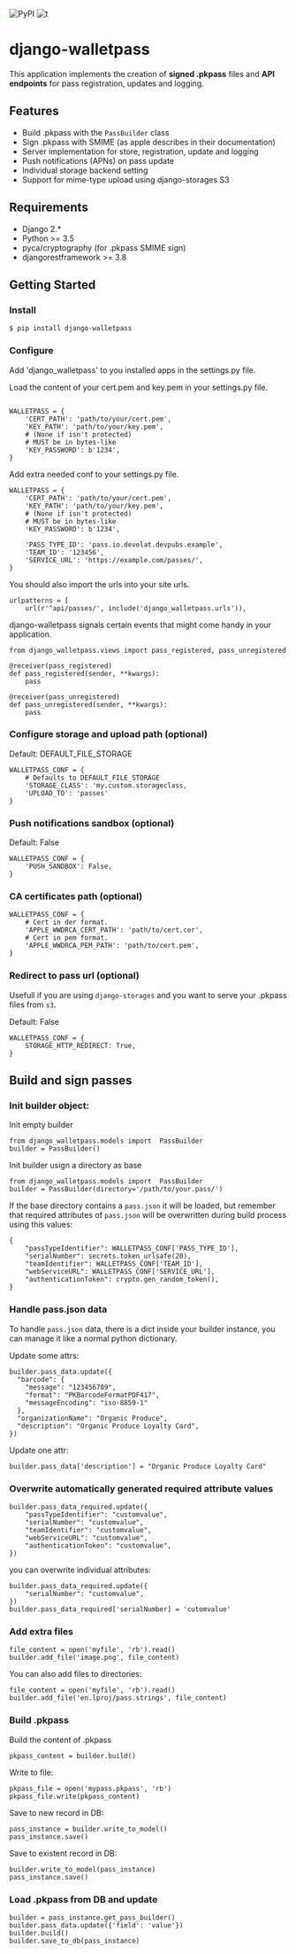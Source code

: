 ![PyPI](https://img.shields.io/pypi/v/django-walletpass.svg)
![t](https://img.shields.io/badge/status-beta-red.svg)


# django-walletpass


This application implements the creation of **signed .pkpass** files and
**API endpoints** for pass registration, updates and logging.

## Features

- Build .pkpass with the `PassBuilder` class
- Sign .pkpass with SMIME (as apple describes in their documentation)
- Server implementation for store, registration, update and logging
- Push notifications (APNs) on pass update
- Individual storage backend setting
- Support for mime-type upload using django-storages S3

## Requirements

- Django 2.*
- Python >= 3.5
- pyca/cryptography (for .pkpass SMIME sign)
- djangorestframework >= 3.8

## Getting Started

### Install

```
$ pip install django-walletpass
```

### Configure

Add 'django_walletpass' to you installed apps in the settings.py file.

Load the content of your cert.pem and key.pem in your settings.py file.

```

WALLETPASS = {
    'CERT_PATH': 'path/to/your/cert.pem',
    'KEY_PATH': 'path/to/your/key.pem',
    # (None if isn't protected)
    # MUST be in bytes-like
    'KEY_PASSWORD': b'1234',
}
```

Add extra needed conf to your settings.py file.

```
WALLETPASS = {
    'CERT_PATH': 'path/to/your/cert.pem',
    'KEY_PATH': 'path/to/your/key.pem',
    # (None if isn't protected)
    # MUST be in bytes-like
    'KEY_PASSWORD': b'1234',

    'PASS_TYPE_ID': 'pass.io.develat.devpubs.example',
    'TEAM_ID': '123456',
    'SERVICE_URL': 'https://example.com/passes/',
}
```

You should also import the urls into your site urls.
```
urlpatterns = [
    url(r'^api/passes/', include('django_walletpass.urls')),
```

django-walletpass signals certain events that might come handy in your
application.

```
from django_walletpass.views import pass_registered, pass_unregistered

@receiver(pass_registered)
def pass_registered(sender, **kwargs):
    pass

@receiver(pass_unregistered)
def pass_unregistered(sender, **kwargs):
    pass
```


### Configure storage and upload path (optional)

Default: DEFAULT_FILE_STORAGE

```
WALLETPASS_CONF = {
    # Defaults to DEFAULT_FILE_STORAGE
    'STORAGE_CLASS': 'my.custom.storageclass,
    'UPLOAD_TO': 'passes'
}
```

### Push notifications sandbox (optional)

Default: False

```
WALLETPASS_CONF = {
    'PUSH_SANDBOX': False,
}
```

### CA certificates path (optional)

```
WALLETPASS_CONF = {
    # Cert in der format.
    'APPLE_WWDRCA_CERT_PATH': 'path/to/cert.cer',
    # Cert in pem format.
    'APPLE_WWDRCA_PEM_PATH': 'path/to/cert.pem',
}
```

### Redirect to pass url (optional)
Usefull if you are using `django-storages` and you want to serve your .pkpass
files from `s3`.

Default: False

```
WALLETPASS_CONF = {
    STORAGE_HTTP_REDIRECT: True,
}
```


## Build and sign passes

### Init builder object:

Init empty builder

```
from django_walletpass.models import  PassBuilder
builder = PassBuilder()
```

Init builder usign a directory as base

```
from django_walletpass.models import  PassBuilder
builder = PassBuilder(directory='/path/to/your.pass/')
```

If the base directory contains a `pass.json` it will be loaded, but remember
that required attributes of `pass.json` will be overwritten during build process
using this values:

```
{
    "passTypeIdentifier": WALLETPASS_CONF['PASS_TYPE_ID'],
    "serialNumber": secrets.token_urlsafe(20),
    "teamIdentifier": WALLETPASS_CONF['TEAM_ID'],
    "webServiceURL": WALLETPASS_CONF['SERVICE_URL'],
    "authenticationToken": crypto.gen_random_token(),
}
```

### Handle pass.json data

To handle `pass.json` data, there is a dict inside your builder instance, you
can manage it like a normal python dictionary.


Update some attrs:

```
builder.pass_data.update({
  "barcode": {
    "message": "123456789",
    "format": "PKBarcodeFormatPDF417",
    "messageEncoding": "iso-8859-1"
  },
  "organizationName": "Organic Produce",
  "description": "Organic Produce Loyalty Card",
})
```

Update one attr:

```
builder.pass_data['description'] = "Organic Produce Loyalty Card"
```

### Overwrite automatically generated required attribute values

```
builder.pass_data_required.update({
    "passTypeIdentifier": "customvalue",
    "serialNumber": "customvalue",
    "teamIdentifier": "customvalue",
    "webServiceURL": "customvalue",
    "authenticationToken": "customvalue",
})
```

you can overwrite individual attributes:


```
builder.pass_data_required.update({
    "serialNumber": "customvalue",
})
builder.pass_data_required['serialNumber] = 'cutomvalue'
```

### Add extra files

```
file_content = open('myfile', 'rb').read()
builder.add_file('image.png', file_content)
```

You can also add files to directories:

```
file_content = open('myfile', 'rb').read()
builder.add_file('en.lproj/pass.strings', file_content)
```


### Build .pkpass

Build the content of .pkpass

```
pkpass_content = builder.build()
```

Write to file:

```
pkpass_file = open('mypass.pkpass', 'rb')
pkpass_file.write(pkpass_content)
```

Save to new record in DB:

```
pass_instance = builder.write_to_model()
pass_instance.save()
```

Save to existent record in DB:

```
builder.write_to_model(pass_instance)
pass_instance.save()
```

### Load .pkpass from DB and update

```
builder = pass_instance.get_pass_builder()
builder.pass_data.update({'field': 'value'})
builder.build()
builder.save_to_db(pass_instance)
```
